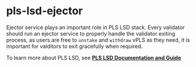 # pls-lsd-ejector

Ejector service plays an important role in PLS LSD stack. Every validator should run an ejector service to properly handle the validator exiting process, as users are free to `unstake` and `withdraw` vPLS as they need, it is important for valditors to exit gracefully when required.

To learn more about PLS LSD, see [**PLS LSD Documentation and Guide**](https://vouch.run/docs/architecture/vouch_lsd.html)